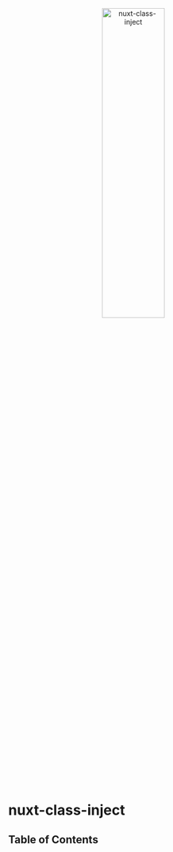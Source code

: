 <div align="center">
  <picture>
    <source media="(prefers-color-scheme: dark)" srcset="https://www.munozarturo.com/assets/nuxt-class-inject/logo-github-dark.svg">
    <source media="(prefers-color-scheme: light)" srcset="https://www.munozarturo.com/assets/nuxt-class-inject/logo-github-light.svg">
    <img alt="nuxt-class-inject" src="https://www.munozarturo.com/assets/nuxt-class-inject/logo-github-light.svg" width="50%" height="40%">
  </picture>
</div>

<!-- omit from toc -->
# nuxt-class-inject



<!-- omit from toc -->
## Table of Contents
